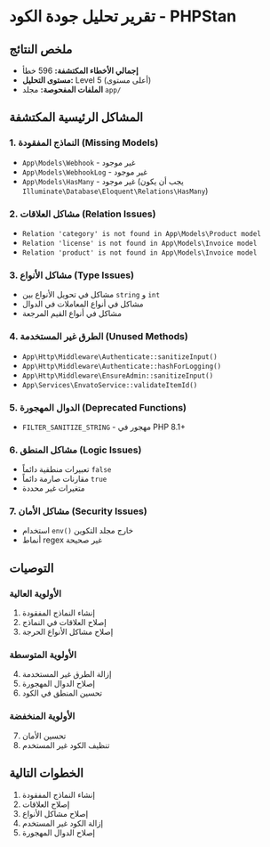 # تقرير تحليل جودة الكود - PHPStan

## ملخص النتائج
- **إجمالي الأخطاء المكتشفة:** 596 خطأ
- **مستوى التحليل:** Level 5 (أعلى مستوى)
- **الملفات المفحوصة:** مجلد `app/`

## المشاكل الرئيسية المكتشفة

### 1. النماذج المفقودة (Missing Models)
- `App\Models\Webhook` - غير موجود
- `App\Models\WebhookLog` - غير موجود
- `App\Models\HasMany` - غير موجود (يجب أن يكون `Illuminate\Database\Eloquent\Relations\HasMany`)

### 2. مشاكل العلاقات (Relation Issues)
- `Relation 'category' is not found in App\Models\Product model`
- `Relation 'license' is not found in App\Models\Invoice model`
- `Relation 'product' is not found in App\Models\Invoice model`

### 3. مشاكل الأنواع (Type Issues)
- مشاكل في تحويل الأنواع بين `string` و `int`
- مشاكل في أنواع المعاملات في الدوال
- مشاكل في أنواع القيم المرجعة

### 4. الطرق غير المستخدمة (Unused Methods)
- `App\Http\Middleware\Authenticate::sanitizeInput()`
- `App\Http\Middleware\Authenticate::hashForLogging()`
- `App\Http\Middleware\EnsureAdmin::sanitizeInput()`
- `App\Services\EnvatoService::validateItemId()`

### 5. الدوال المهجورة (Deprecated Functions)
- `FILTER_SANITIZE_STRING` - مهجور في PHP 8.1+

### 6. مشاكل المنطق (Logic Issues)
- تعبيرات منطقية دائماً `false`
- مقارنات صارمة دائماً `true`
- متغيرات غير محددة

### 7. مشاكل الأمان (Security Issues)
- استخدام `env()` خارج مجلد التكوين
- أنماط regex غير صحيحة

## التوصيات

### الأولوية العالية
1. إنشاء النماذج المفقودة
2. إصلاح العلاقات في النماذج
3. إصلاح مشاكل الأنواع الحرجة

### الأولوية المتوسطة
4. إزالة الطرق غير المستخدمة
5. إصلاح الدوال المهجورة
6. تحسين المنطق في الكود

### الأولوية المنخفضة
7. تحسين الأمان
8. تنظيف الكود غير المستخدم

## الخطوات التالية
1. إنشاء النماذج المفقودة
2. إصلاح العلاقات
3. إصلاح مشاكل الأنواع
4. إزالة الكود غير المستخدم
5. إصلاح الدوال المهجورة
